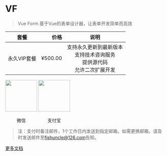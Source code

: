 # VF
> Vue Form
> 基于Vue的表单设计器，让表单开发简单而高效

| 套餐        | 价格 |  说明  |
| --------   |-----:| :----: |
|永久VIP套餐|¥500.00|支持永久更新到最新版本<br/>支持技术咨询服务<br/>提供源代码<br/>允许二次扩展开发|

 <img src="https://cdn.shenzhepei.com/hexo-theme-matery/public/medias/reward/wechat.jpg" width = "100" height = "100"/>
 <img src="https://cdn.shenzhepei.com/hexo-theme-matery/public/medias/reward/alipay.jpg" width = "100" height = "100"/>
 
 <span style="display:inline-block;width:100px;text-align:center;">微信</span>
 <span style="display:inline-block;width:100px;text-align:center;">支付宝</span>
 
> 注：支付时备注邮件，1个工作日内发送到指定邮箱，如需更换邮箱，请及时发送邮件至<a href="mailto:fishuncle@126.com">fishuncle@126.com</a>告知。

[更多文档](https://vf.shenzhepei.com/#/help/介绍)
